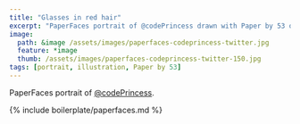 ```yaml
---
title: "Glasses in red hair"
excerpt: "PaperFaces portrait of @codePrincess drawn with Paper by 53 on an iPad."
image: 
  path: &image /assets/images/paperfaces-codeprincess-twitter.jpg 
  feature: *image
  thumb: /assets/images/paperfaces-codeprincess-twitter-150.jpg
tags: [portrait, illustration, Paper by 53]
---
```


PaperFaces portrait of [@codePrincess](http://twitter.com/codePrincess).

{% include boilerplate/paperfaces.md %}
